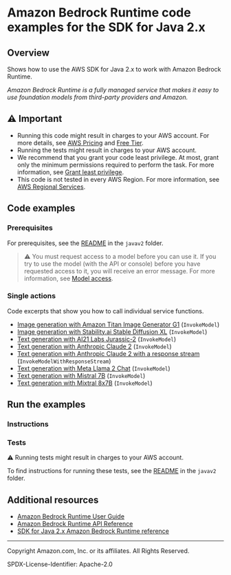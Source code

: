 # Amazon Bedrock Runtime code examples for the SDK for Java 2.x

## Overview

Shows how to use the AWS SDK for Java 2.x to work with Amazon Bedrock Runtime.

<!--custom.overview.start-->
<!--custom.overview.end-->

_Amazon Bedrock Runtime is a fully managed service that makes it easy to use foundation models from third-party providers and Amazon._

## ⚠ Important

* Running this code might result in charges to your AWS account. For more details, see [AWS Pricing](https://aws.amazon.com/pricing/) and [Free Tier](https://aws.amazon.com/free/).
* Running the tests might result in charges to your AWS account.
* We recommend that you grant your code least privilege. At most, grant only the minimum permissions required to perform the task. For more information, see [Grant least privilege](https://docs.aws.amazon.com/IAM/latest/UserGuide/best-practices.html#grant-least-privilege).
* This code is not tested in every AWS Region. For more information, see [AWS Regional Services](https://aws.amazon.com/about-aws/global-infrastructure/regional-product-services).

<!--custom.important.start-->
<!--custom.important.end-->

## Code examples

### Prerequisites

For prerequisites, see the [README](../../README.md#Prerequisites) in the `javav2` folder.


<!--custom.prerequisites.start-->

> ⚠ You must request access to a model before you can use it. If you try to use the model (with the API or console) before you have requested access to it, you will receive an error message. For more information, see [Model access](https://docs.aws.amazon.com/bedrock/latest/userguide/model-access.html).
> 
<!--custom.prerequisites.end-->

### Single actions

Code excerpts that show you how to call individual service functions.

- [Image generation with Amazon Titan Image Generator G1](src/main/java/com/example/bedrockruntime/InvokeModelAsync.java#L399) (`InvokeModel`)
- [Image generation with Stability.ai Stable Diffusion XL](src/main/java/com/example/bedrockruntime/InvokeModelAsync.java#L329) (`InvokeModel`)
- [Text generation with AI21 Labs Jurassic-2](src/main/java/com/example/bedrockruntime/InvokeModelAsync.java#L205) (`InvokeModel`)
- [Text generation with Anthropic Claude 2](src/main/java/com/example/bedrockruntime/InvokeModelAsync.java#L143) (`InvokeModel`)
- [Text generation with Anthropic Claude 2 with a response stream](src/main/java/com/example/bedrockruntime/Claude2WithResponseStream.java#L64) (`InvokeModelWithResponseStream`)
- [Text generation with Meta Llama 2 Chat](src/main/java/com/example/bedrockruntime/InvokeModelAsync.java#L268) (`InvokeModel`)
- [Text generation with Mistral 7B](src/main/java/com/example/bedrockruntime/InvokeModelAsync.java#L33) (`InvokeModel`)
- [Text generation with Mixtral 8x7B](src/main/java/com/example/bedrockruntime/InvokeModelAsync.java#L88) (`InvokeModel`)


<!--custom.examples.start-->
<!--custom.examples.end-->

## Run the examples

### Instructions


<!--custom.instructions.start-->
<!--custom.instructions.end-->



### Tests

⚠ Running tests might result in charges to your AWS account.


To find instructions for running these tests, see the [README](../../README.md#Tests)
in the `javav2` folder.



<!--custom.tests.start-->
<!--custom.tests.end-->

## Additional resources

- [Amazon Bedrock Runtime User Guide](https://docs.aws.amazon.com/bedrock/latest/userguide/what-is-bedrock.html)
- [Amazon Bedrock Runtime API Reference](https://docs.aws.amazon.com/bedrock/latest/APIReference/welcome.html)
- [SDK for Java 2.x Amazon Bedrock Runtime reference](https://sdk.amazonaws.com/java/api/latest/software/amazon/awssdk/services/bedrock-runtime/package-summary.html)

<!--custom.resources.start-->
<!--custom.resources.end-->

---

Copyright Amazon.com, Inc. or its affiliates. All Rights Reserved.

SPDX-License-Identifier: Apache-2.0